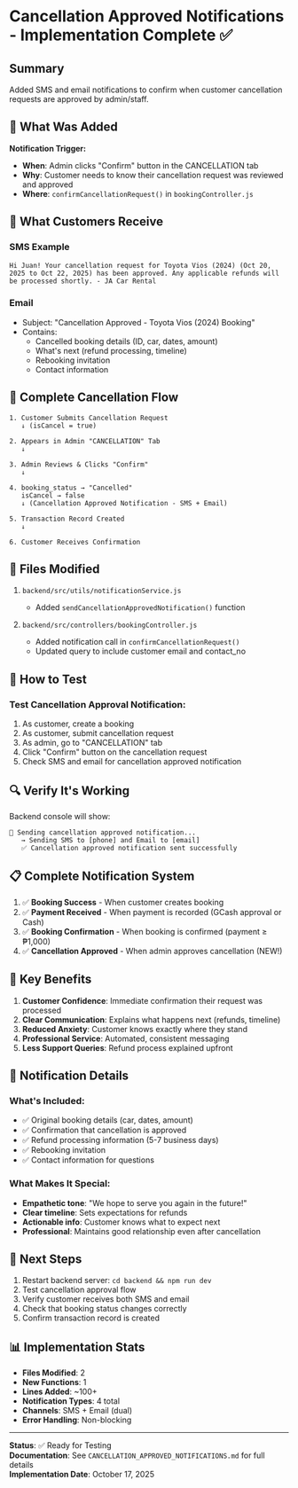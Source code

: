 # Cancellation Approved Notifications - Implementation Complete ✅

## Summary
Added SMS and email notifications to confirm when customer cancellation requests are approved by admin/staff.

## 🎯 What Was Added

**Notification Trigger:**
- **When**: Admin clicks "Confirm" button in the CANCELLATION tab
- **Why**: Customer needs to know their cancellation request was reviewed and approved
- **Where**: `confirmCancellationRequest()` in `bookingController.js`

## 📱 What Customers Receive

### SMS Example
```
Hi Juan! Your cancellation request for Toyota Vios (2024) (Oct 20, 2025 to Oct 22, 2025) has been approved. Any applicable refunds will be processed shortly. - JA Car Rental
```

### Email
- Subject: "Cancellation Approved - Toyota Vios (2024) Booking"
- Contains:
  - Cancelled booking details (ID, car, dates, amount)
  - What's next (refund processing, timeline)
  - Rebooking invitation
  - Contact information

## 🔄 Complete Cancellation Flow

```
1. Customer Submits Cancellation Request
   ↓ (isCancel = true)
   
2. Appears in Admin "CANCELLATION" Tab
   ↓
   
3. Admin Reviews & Clicks "Confirm"
   ↓
   
4. booking_status → "Cancelled"
   isCancel → false
   ↓ (Cancellation Approved Notification - SMS + Email)
   
5. Transaction Record Created
   ↓
   
6. Customer Receives Confirmation
```

## 📂 Files Modified

1. `backend/src/utils/notificationService.js`
   - Added `sendCancellationApprovedNotification()` function

2. `backend/src/controllers/bookingController.js`
   - Added notification call in `confirmCancellationRequest()`
   - Updated query to include customer email and contact_no

## 🧪 How to Test

### Test Cancellation Approval Notification:
1. As customer, create a booking
2. As customer, submit cancellation request
3. As admin, go to "CANCELLATION" tab
4. Click "Confirm" button on the cancellation request
5. Check SMS and email for cancellation approved notification

## 🔍 Verify It's Working

Backend console will show:
```
🚫 Sending cancellation approved notification...
   → Sending SMS to [phone] and Email to [email]
   ✅ Cancellation approved notification sent successfully
```

## 📋 Complete Notification System

1. ✅ **Booking Success** - When customer creates booking
2. ✅ **Payment Received** - When payment is recorded (GCash approval or Cash)
3. ✅ **Booking Confirmation** - When booking is confirmed (payment ≥ ₱1,000)
4. ✅ **Cancellation Approved** - When admin approves cancellation (NEW!)

## 🌟 Key Benefits

1. **Customer Confidence**: Immediate confirmation their request was processed
2. **Clear Communication**: Explains what happens next (refunds, timeline)
3. **Reduced Anxiety**: Customer knows exactly where they stand
4. **Professional Service**: Automated, consistent messaging
5. **Less Support Queries**: Refund process explained upfront

## 📧 Notification Details

### What's Included:
- ✅ Original booking details (car, dates, amount)
- ✅ Confirmation that cancellation is approved
- ✅ Refund processing information (5-7 business days)
- ✅ Rebooking invitation
- ✅ Contact information for questions

### What Makes It Special:
- **Empathetic tone**: "We hope to serve you again in the future!"
- **Clear timeline**: Sets expectations for refunds
- **Actionable info**: Customer knows what to expect next
- **Professional**: Maintains good relationship even after cancellation

## 🚀 Next Steps

1. Restart backend server: `cd backend && npm run dev`
2. Test cancellation approval flow
3. Verify customer receives both SMS and email
4. Check that booking status changes correctly
5. Confirm transaction record is created

## 📊 Implementation Stats

- **Files Modified**: 2
- **New Functions**: 1
- **Lines Added**: ~100+
- **Notification Types**: 4 total
- **Channels**: SMS + Email (dual)
- **Error Handling**: Non-blocking

---

**Status**: ✅ Ready for Testing  
**Documentation**: See `CANCELLATION_APPROVED_NOTIFICATIONS.md` for full details  
**Implementation Date**: October 17, 2025
